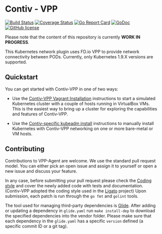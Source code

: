 # Contiv - VPP

[![Build Status](https://travis-ci.org/contiv/vpp.svg?branch=master)](https://travis-ci.org/contiv/vpp)
[![Coverage Status](https://coveralls.io/repos/github/contiv/vpp/badge.svg?branch=master)](https://coveralls.io/github/contiv/vpp?branch=master)
[![Go Report Card](https://goreportcard.com/badge/github.com/contiv/vpp)](https://goreportcard.com/report/github.com/contiv/vpp)
[![GoDoc](https://godoc.org/github.com/contiv/vpp?status.svg)](https://godoc.org/github.com/contiv/vpp)
[![GitHub license](https://img.shields.io/badge/license-Apache%20license%202.0-blue.svg)](https://github.com/contiv/vpp/blob/master/LICENSE)

Please note that the content of this repository is currently **WORK IN PROGRESS**.

This Kubernetes network plugin uses FD.io VPP to provide network connectivity
between PODs. Currently, only Kubernetes 1.9.X versions are supported.


## Quickstart
You can get started with Contiv-VPP in one of two ways:
* Use the [Contiv-VPP Vagrant Installation][1] instructions to start a 
  simulated Kubernetes cluster with a couple of hosts running in VirtualBox
  VMs. This is the easiest way to bring up a cluster for exploring the 
  capabilities and features of Contiv-VPP.
   
* Use the [Contiv-specific kubeadm install][2] instructions to manually
  install Kubernetes with Contiv-VPP networking on one or more bare-metal
  or VM hosts.

## Contributing

Contributions to VPP-Agent are welcome. We use the standard pull request
model. You can either pick an open issue and assign it to yourself or open
a new issue and discuss your feature.

In any case, before submitting your pull request please check the 
[Coding style][3] and cover the newly added code with tests and 
documentation. (Contiv-VPP adopted the coding style used in the [Ligato][5]
project) Upon submission, each patch is run through the `go fmt` and 
`golint` tools.


The tool used for managing third-party dependencies is [Glide][4]. After 
adding or updating a dependency in `glide.yaml` run `make install-dep` to 
download the specified dependencies into the vendor folder. Please make sure
that each dependency in the `glide.yaml` has a specific `version` defined 
(a specific commit ID or a git tag).

[1]: vagrant/README.md
[2]: docs/MANUAL_INSTALL.md
[3]: https://github.com/ligato/cn-infra/blob/master/docs/guidelines/CODINGSTYLE.md
[4]: https://github.com/Masterminds/glide
[5]: https://github.com/ligato
